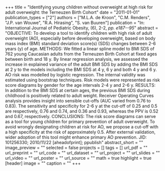 +++
title = "Identifying young children without overweight at high risk for adult overweight: the Terneuzen Birth Cohort"
date = "2011-01-01"
publication_types = ["2"]
authors = ["M.L.A. de Kroon", "C.M. Renders", "J.P. van Wouwe", "R.A. Hirasing", "S. van Buuren"]
publication = "In: International Journal of Pediatric Obesity, (6), 2-2, _pp. e187--95_"
abstract = "OBJECTIVE: To develop a tool to identify children with high risk of adult overweight (AO), especially before developing overweight, based on body mass index (BMI) standard deviation score(s) (SDS) changes between 2-6 years (y) of age. METHODS: We fitted a linear spline model to BMI SDS of 762 young Caucasian adults from the Terneuzen Birth Cohort at fixed ages between birth and 18 y. By linear regression analysis, we assessed the increase in explained variance of the adult BMI SDS by adding the BMI SDS at 2 y to the models including the BMI SDS at 4 y, 6 y and both 4 y and 6 y. AO risk was modelled by logistic regression. The internal validity was estimated using bootstrap techniques. Risk models were represented as risk score diagrams by gender for the age intervals 2-4 y and 2-6 y. RESULTS: In addition to the BMI SDS at certain ages, the previous BMI SDS during childhood is positively related to adult weight. Receiver Operating Curves analysis provides insight into sensible cut-offs (AUC varied from 0.76 to 0.83). The sensitivity and specificity for 2-6 y at the cut-off of 0.25 and 0.5 are respectively, 0.76 and 0.74, and 0.36 and 0.93, whereas the PPV is 0.52 and 0.67, respectively. CONCLUSIONS: The risk score diagrams can serve as a tool for young children for primary prevention of adult overweight. To avoid wrongly designating children at risk for AO, we propose a cut-off with a high specificity at the risk of approximately 0.5. After external validation, wider adoption of this tool might enhance primary AO prevention. JID: 101256330; 2010/11/22 [aheadofprint]; ppublish"
abstract_short = ""
image_preview = ""
selected = false
projects = []
tags = []
url_pdf = ""
url_preprint = ""
url_code = ""
url_dataset = ""
url_project = ""
url_slides = ""
url_video = ""
url_poster = ""
url_source = ""
math = true
highlight = true
[header]
image = ""
caption = ""
+++
